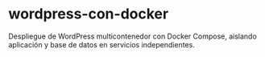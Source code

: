 # wordpress-con-docker
Despliegue de WordPress multicontenedor con Docker Compose, aislando aplicación y base de datos en servicios independientes.
